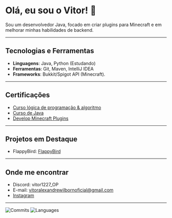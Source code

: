 # Olá, eu sou o Vitor! 👋

Sou um desenvolvedor Java, focado em criar plugins para Minecraft e em melhorar minhas habilidades de backend.

---

## Tecnologias e Ferramentas
- **Linguagens**: Java, Python (Estudando)
- **Ferramentas**: Git, Maven, IntelliJ IDEA
- **Frameworks**: Bukkit/Spigot API (Minecraft).

---

## Certificações
- [Curso lógica de programação & algoritmo](https://www.udemy.com/course/java-curso-logica-de-programacao)
- [Curso de Java](https://www.udemy.com/course/java-curso-completo/?couponCode=ST8MT101424)
- [Develop Minecraft Plugins](https://www.udemy.com/course/develop-minecraft-plugins-java-programming)

---

## Projetos em Destaque

- FlappyBird: [FlappyBird](https://github.com/SoldadoHumano/FlappyBird)

---

## Onde me encontrar
- Discord: vitor1227_OP
- E-mail: vitoralexandrewilbornoficial@gmail.com
- [Instagram](https://www.instagram.com/vitoralexandrewilborn)

---
![Commits](https://github-readme-stats.vercel.app/api?username=SoldadoHumano&show_icons=true&hide=contribs,prs&count_private=true&theme=dark)   ![Languages](https://github-readme-stats.vercel.app/api/top-langs/?username=SoldadoHumano&layout=compact&theme=dark)
